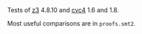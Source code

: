Tests of [z3](https://github.com/Z3Prover/z3) 4.8.10 and [cvc4](https://github.com/cvc5/cvc5) 1.6 and
1.8.

Most useful comparisons are in `proofs.smt2`.

